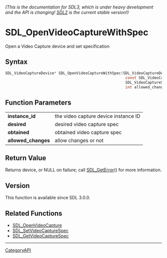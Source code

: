 ###### (This is the documentation for SDL3, which is under heavy development and the API is changing! [SDL2](https://wiki.libsdl.org/SDL2/) is the current stable version!)
# SDL_OpenVideoCaptureWithSpec

Open a Video Capture device and set specification 

## Syntax

```c
SDL_VideoCaptureDevice* SDL_OpenVideoCaptureWithSpec(SDL_VideoCaptureDeviceID instance_id,
                                                      const SDL_VideoCaptureSpec *desired,
                                                      SDL_VideoCaptureSpec *obtained,
                                                      int allowed_changes);

```

## Function Parameters

|                         |                                      |
| ----------------------- | ------------------------------------ |
| **instance_id**         | the video capture device instance ID |
| **desired**             | desired video capture spec           |
| **obtained**            | obtained video capture spec          |
| **allowed_changes**     | allow changes or not                 |

## Return Value

Returns device, or NULL on failure; call [SDL_GetError](SDL_GetError)() for
more information.

## Version

This function is available since SDL 3.0.0.

## Related Functions

* [SDL_OpenVideoCapture](SDL_OpenVideoCapture)
* [SDL_SetVideoCaptureSpec](SDL_SetVideoCaptureSpec)
* [SDL_GetVideoCaptureSpec](SDL_GetVideoCaptureSpec)

----
[CategoryAPI](CategoryAPI)

